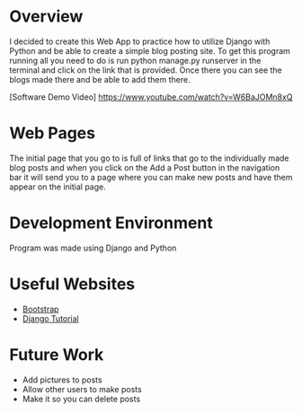 # Overview

I decided to create this Web App to practice how to utilize Django with Python and be able to create a simple blog posting site.
To get this program running all you need to do is run python manage.py runserver in the terminal and click on the link that is provided.
Once there you can see the blogs made there and be able to add them there.

[Software Demo Video] https://www.youtube.com/watch?v=W6BaJOMn8xQ

# Web Pages

The initial page that you go to is full of links that go to the individually made blog posts and when you click on the Add a Post button in the navigation bar it will send you to a page where you can make new posts and have them appear on the initial page.

# Development Environment

Program was made using Django and Python

# Useful Websites

* [Bootstrap](https://getbootstrap.com/)
* [Django Tutorial](https://www.tutorialspoint.com/django/index.htm)

# Future Work

* Add pictures to posts
* Allow other users to make posts
* Make it so you can delete posts
